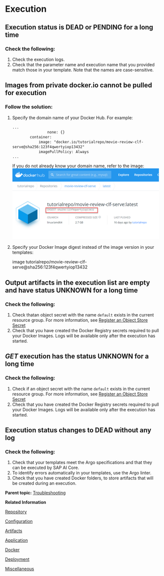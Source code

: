 <!-- loio5ccde4d02118436c9facf4208ae0633e -->

# Execution



<a name="loio5ccde4d02118436c9facf4208ae0633e__section_arf_yqk_vsb"/>

## Execution status is DEAD or PENDING for a long time



### Check the following:

1.  Check the execution logs.
2.  Check that the parameter name and execution name that you provided match those in your template. Note that the names are case-sensitive.



<a name="loio5ccde4d02118436c9facf4208ae0633e__section_f3l_vln_wsb"/>

## Images from private docker.io cannot be pulled for execution



### Follow the solution:

1.  Specify the domain name of your Docker Hub. For example:

    ```
    ...
    				none: {}
    		container:
    			image: "docker.io/tutorialrepo/movie-review-clf-serve@sha256:123f4qwertyiop13432"
    			imagePullPolicy: Always
    ...
    ```

    If you do not already know your domain name, refer to the image:![](images/solution3image2_0979d8d.png)

2.  Specify your Docker Image digest instead of the image version in your templates:

    image tutorialrepo/movie-review-clf-serve@sha256:123f4qwertyiop13432




<a name="loio5ccde4d02118436c9facf4208ae0633e__section_ahp_yqk_vsb"/>

## Output artifacts in the execution list are empty and have status UNKNOWN for a long time



### Check the following:

1.  Check thatan object secret with the name `default` exists in the current resource group. For more information, see [Register an Object Store Secret](register-an-object-store-secret-b083d73.md) 
2.  Check that you have created the Docker Registry secrets required to pull your Docker Images. Logs will be available only after the execution has started.



<a name="loio5ccde4d02118436c9facf4208ae0633e__section_bcq_yqk_vsb"/>

## ***GET*** execution has the status UNKNOWN for a long time



### Check the following:

1.  Check if an object secret with the name `default` exists in the current resource group. For more information, see [Register an Object Store Secret](register-an-object-store-secret-b083d73.md) 
2.  Check that you have created the Docker Registry secrets required to pull your Docker Images. Logs will be available only after the execution has started.



<a name="loio5ccde4d02118436c9facf4208ae0633e__section_rrr_yqk_vsb"/>

## Execution status changes to DEAD without any log



### Check the following:

1.  Check that your templates meet the Argo specifications and that they can be executed by SAP AI Core.
2.  To identify errors automatically in your templates, use the Argo linter.
3.  Check that you have created Docker folders, to store artifacts that will be created during an execution.

**Parent topic:** [Troubleshooting](troubleshooting-3da90ba.md "For troubleshooting information, see the following sections:")

**Related Information**  


[Repository](repository-fcad603.md "")

[Configuration](configuration-047fad5.md "")

[Artifacts](artifacts-c655daa.md "")

[Application](application-7f1e35b.md "")

[Docker](docker-1945aa4.md "")

[Deployment](deployment-a10fa8a.md "")

[Miscellaneous](miscellaneous-10622b5.md "")

